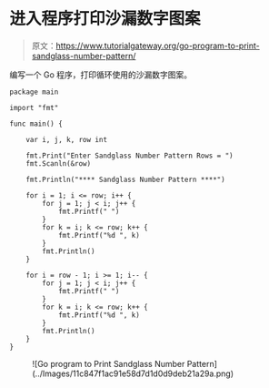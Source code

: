 # 进入程序打印沙漏数字图案

> 原文：<https://www.tutorialgateway.org/go-program-to-print-sandglass-number-pattern/>

编写一个 Go 程序，打印循环使用的沙漏数字图案。

```
package main

import "fmt"

func main() {

	var i, j, k, row int

	fmt.Print("Enter Sandglass Number Pattern Rows = ")
	fmt.Scanln(&row)

	fmt.Println("**** Sandglass Number Pattern ****")

	for i = 1; i <= row; i++ {
		for j = 1; j < i; j++ {
			fmt.Printf(" ")
		}
		for k = i; k <= row; k++ {
			fmt.Printf("%d ", k)
		}
		fmt.Println()
	}

	for i = row - 1; i >= 1; i-- {
		for j = 1; j < i; j++ {
			fmt.Printf(" ")
		}
		for k = i; k <= row; k++ {
			fmt.Printf("%d ", k)
		}
		fmt.Println()
	}
}
```

<figure class="wp-block-image size-large">![Go program to Print Sandglass Number Pattern](../Images/11c847f1ac91e58d7d1d0d9deb21a29a.png)</figure>